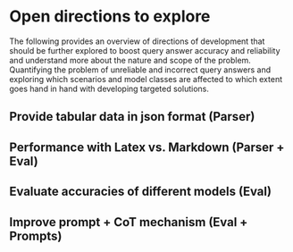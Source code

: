 # Open directions to explore
The following provides an overview of directions of development that should be further explored to boost query answer accuracy and reliability and understand more about the nature and scope of the problem.
Quantifying the problem of unreliable and incorrect query answers and exploring which scenarios and model classes are affected to which extent goes hand in hand with developing targeted solutions.

## Provide tabular data in json format (Parser)

## Performance with Latex vs. Markdown (Parser + Eval)

## Evaluate accuracies of different models (Eval)

## Improve prompt + CoT mechanism (Eval + Prompts)


